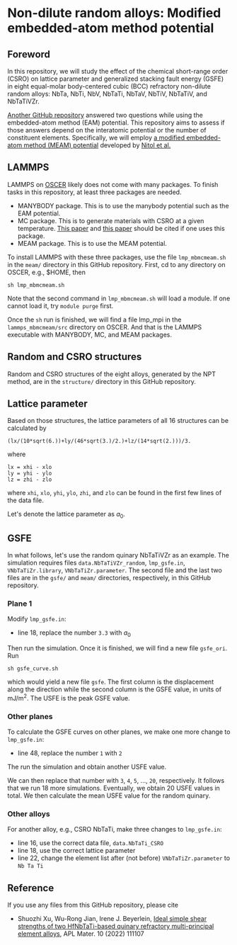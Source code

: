 # Non-dilute random alloys: Modified embedded-atom method potential

## Foreword

In this repository, we will study the effect of the chemical short-range order (CSRO) on lattice parameter and generalized stacking fault energy (GSFE) in eight equal-molar body-centered cubic (BCC) refractory non-dilute random alloys: NbTa, NbTi, NbV, NbTaTi, NbTaV, NbTiV, NbTaTiV, and NbTaTiVZr.

[Another GitHub repository](https://github.com/shuozhixu/JAP_2025) answered two questions while using the embedded-atom method (EAM) potential. This repository aims to assess if those answers depend on the interatomic potential or the number of constituent elements. Specifically, we will employ [a modified embedded-atom method (MEAM) potential](https://www.ctcms.nist.gov/potentials/entry/2024--Nitol-M-S-Echeverria-M-J-Dang-K-et-al--V-Nb-Ta-Ti-Zr/2024--Nitol-M-S--V-Nb-Ta-Ti-Zr--LAMMPS--ipr1.html) developed by [Nitol et al.](https://doi.org/10.1016/j.commatsci.2024.112886)

## LAMMPS

LAMMPS on [OSCER](http://www.ou.edu/oscer.html) likely does not come with many packages. To finish tasks in this repository, at least three packages are needed.

- MANYBODY package. This is to use the manybody potential such as the EAM potential.
- MC package. This is to generate materials with CSRO at a given temperature. [This paper](http://dx.doi.org/10.1103/PhysRevB.85.184203) and [this paper](https://doi.org/10.1103/PhysRevB.86.134204) should be cited if one uses this package.
- MEAM package. This is to use the MEAM potential.

To install LAMMPS with these three packages, use the file `lmp_mbmcmeam.sh` in the `meam/` directory in this GitHub repository. First, cd to any directory on OSCER, e.g., \$HOME, then

	sh lmp_mbmcmeam.sh

Note that the second command in `lmp_mbmcmeam.sh` will load a module. If one cannot load it, try `module purge` first.

Once the `sh` run is finished, we will find a file lmp_mpi in the `lammps_mbmcmeam/src` directory on OSCER. And that is the LAMMPS executable with MANYBODY, MC, and MEAM packages.

## Random and CSRO structures

Random and CSRO structures of the eight alloys, generated by the NPT method, are in the `structure/` directory in this GitHub repository. 

## Lattice parameter

Based on those structures, the lattice parameters of all 16 structures can be calculated by

	(lx/(10*sqrt(6.))+ly/(46*sqrt(3.)/2.)+lz/(14*sqrt(2.)))/3.
	
where

	lx = xhi - xlo
	ly = yhi - ylo
	lz = zhi - zlo

where `xhi`, `xlo`, `yhi`, `ylo`, `zhi`, and `zlo` can be found in the first few lines of the data file.

Let's denote the lattice parameter as $a_0$.

## GSFE

In what follows, let's use the random quinary NbTaTiVZr as an example. The simulation requires files `data.NbTaTiVZr_random`, `lmp_gsfe.in`, `VNbTaTiZr.library`, `VNbTaTiZr.parameter`. The second file and the last two files are in the `gsfe/` and `meam/` directories, respectively, in this GitHub repository.

### Plane 1

Modify `lmp_gsfe.in`:

- line 18, replace the number `3.3` with $a_0$

Then run the simulation. Once it is finished, we will find a new file `gsfe_ori`. Run

	sh gsfe_curve.sh
	
which would yield a new file `gsfe`. The first column is the displacement along the direction while the second column is the GSFE value, in units of mJ/m<sup>2</sup>. The USFE is the peak GSFE value.

### Other planes

To calculate the GSFE curves on other planes, we make one more change to `lmp_gsfe.in`:

- line 48, replace the number `1` with `2`

The run the simulation and obtain another USFE value.

We can then replace that number with `3`, `4`, `5`, ..., `20`, respectively. It follows that we run 18 more simulations. Eventually, we obtain 20 USFE values in total. We then calculate the mean USFE value for the random quinary.

### Other alloys

For another alloy, e.g., CSRO NbTaTi, make three changes to `lmp_gsfe.in`:

- line 16, use the correct data file, `data.NbTaTi_CSRO`
- line 18, use the correct lattice parameter
- line 22, change the element list after (not before) `VNbTaTiZr.parameter` to `Nb Ta Ti`

## Reference

If you use any files from this GitHub repository, please cite

- Shuozhi Xu, Wu-Rong Jian, Irene J. Beyerlein, [Ideal simple shear strengths of two HfNbTaTi-based quinary refractory multi-principal element alloys](http://dx.doi.org/10.1063/5.0116898), APL Mater. 10 (2022) 111107
